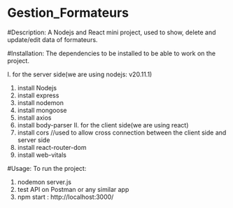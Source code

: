 # Gestion_Formateurs

#Description:
A Nodejs and React mini project, used to show, delete and update/edit data of formateurs. 


#Installation:
The dependencies to be installed to be able to work on the project.

I. for the server side(we are using nodejs: v20.11.1)
1. install Nodejs
2. install express
3. install nodemon
4. install mongoose
5. install axios
6. install body-parser
II. for the client side(we are using react)
7. install cors
   //used to allow cross connection between the client side and server side
8. install react-router-dom
9. install web-vitals

#Usage:
To run the project:

1. nodemon server.js
2. test API on Postman or any similar app
3. npm start : http://localhost:3000/

